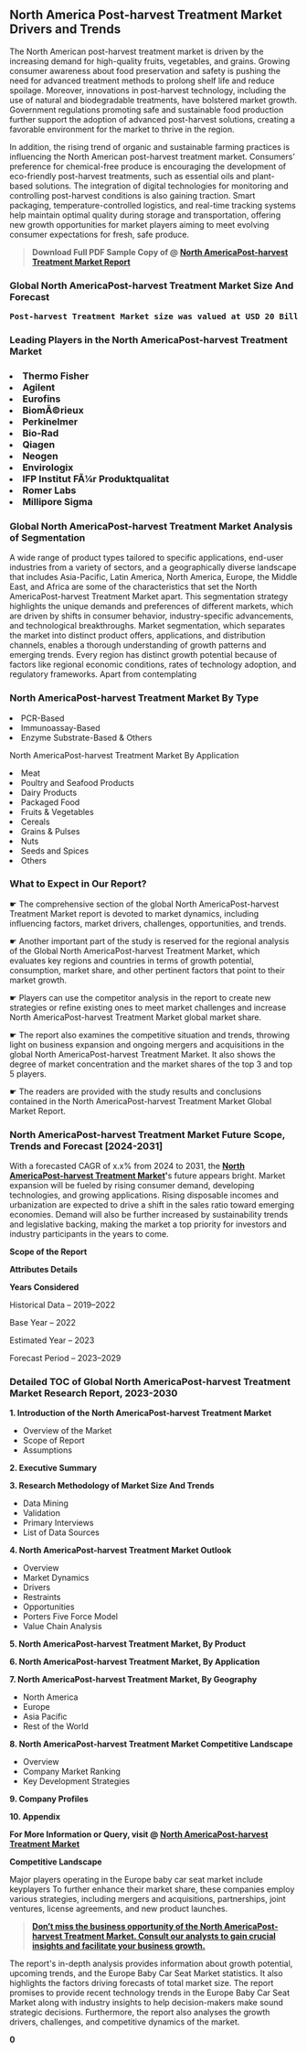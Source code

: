 <p><h2>North America Post-harvest Treatment Market Drivers and Trends</h2><p>The North American post-harvest treatment market is driven by the increasing demand for high-quality fruits, vegetables, and grains. Growing consumer awareness about food preservation and safety is pushing the need for advanced treatment methods to prolong shelf life and reduce spoilage. Moreover, innovations in post-harvest technology, including the use of natural and biodegradable treatments, have bolstered market growth. Government regulations promoting safe and sustainable food production further support the adoption of advanced post-harvest solutions, creating a favorable environment for the market to thrive in the region.</p><p>In addition, the rising trend of organic and sustainable farming practices is influencing the North American post-harvest treatment market. Consumers’ preference for chemical-free produce is encouraging the development of eco-friendly post-harvest treatments, such as essential oils and plant-based solutions. The integration of digital technologies for monitoring and controlling post-harvest conditions is also gaining traction. Smart packaging, temperature-controlled logistics, and real-time tracking systems help maintain optimal quality during storage and transportation, offering new growth opportunities for market players aiming to meet evolving consumer expectations for fresh, safe produce.</p></p><blockquote id="" class=""><strong>Download Full PDF Sample Copy of @&nbsp;<a href="https://www.verifiedmarketreports.com/download-sample/?rid=350328&utm_source=GitHub-Jan&utm_medium=258" target="_blank">North AmericaPost-harvest Treatment Market Report</a>&nbsp;&nbsp;</strong></blockquote><h3 id="" class=""><strong>Global&nbsp;North AmericaPost-harvest Treatment Market Size And Forecast</strong></h3><pre class="reader-text-block__code-block"><strong>Post-harvest Treatment Market size was valued at USD 20 Billion in 2022 and is projected to reach USD 30 Billion by 2030, growing at a CAGR of 5.5% from 2024 to 2030.</strong></pre><h3 id="" class="">Leading Players in the&nbsp;North AmericaPost-harvest Treatment Market</h3><h3 class=""></Li><Li>Thermo Fisher</Li><Li> Agilent</Li><Li> Eurofins</Li><Li> BiomÃ©rieux</Li><Li> Perkinelmer</Li><Li> Bio-Rad</Li><Li> Qiagen</Li><Li> Neogen</Li><Li> Envirologix</Li><Li> IFP Institut FÃ¼r Produktqualitat</Li><Li> Romer Labs</Li><Li> Millipore Sigma</h3><h3 id="" class="">Global&nbsp;North AmericaPost-harvest Treatment Market Analysis of Segmentation</h3><p id="" class="">A wide range of product types tailored to specific applications, end-user industries from a variety of sectors, and a geographically diverse landscape that includes Asia-Pacific, Latin America, North America, Europe, the Middle East, and Africa are some of the characteristics that set the North AmericaPost-harvest Treatment Market apart. This segmentation strategy highlights the unique demands and preferences of different markets, which are driven by shifts in consumer behavior, industry-specific advancements, and technological breakthroughs. Market segmentation, which separates the market into distinct product offers, applications, and distribution channels, enables a thorough understanding of growth patterns and emerging trends. Every region has distinct growth potential because of factors like regional economic conditions, rates of technology adoption, and regulatory frameworks. Apart from contemplating</p><h3 id="" class="">North AmericaPost-harvest Treatment Market&nbsp;By Type</h3><p></Li><Li>PCR-Based</Li><Li> Immunoassay-Based</Li><Li> Enzyme Substrate-Based & Others</p><div class="" data-test-id=""><p>North AmericaPost-harvest Treatment Market&nbsp;By Application</p></div><p class=""></Li><Li>Meat</Li><Li> Poultry and Seafood Products</Li><Li> Dairy Products</Li><Li> Packaged Food</Li><Li> Fruits & Vegetables</Li><Li> Cereals</Li><Li> Grains & Pulses</Li><Li> Nuts</Li><Li> Seeds and Spices</Li><Li> Others</p><div class="" data-test-id=""><h3><span class="">What to Expect in Our Report?</span></h3></div><div class="" data-test-id=""><p><span class="">☛ The comprehensive section of the global North AmericaPost-harvest Treatment Market report is devoted to market dynamics, including influencing factors, market drivers, challenges, opportunities, and trends.</span></p></div><div class="" data-test-id=""><p><span class="">☛ Another important part of the study is reserved for the regional analysis of the Global North AmericaPost-harvest Treatment Market, which evaluates key regions and countries in terms of growth potential, consumption, market share, and other pertinent factors that point to their market growth.</span></p></div><div class="" data-test-id=""><p><span class="">☛ Players can use the competitor analysis in the report to create new strategies or refine existing ones to meet market challenges and increase North AmericaPost-harvest Treatment Market global market share.</span></p></div><div class="" data-test-id=""><p><span class="">☛ The report also examines the competitive situation and trends, throwing light on business expansion and ongoing mergers and acquisitions in the global North AmericaPost-harvest Treatment Market. It also shows the degree of market concentration and the market shares of the top 3 and top 5 players.</span></p></div><div class="" data-test-id=""><p><span class="">☛ The readers are provided with the study results and conclusions contained in the North AmericaPost-harvest Treatment Market Global Market Report.</span></p></div><div class="" data-test-id=""><h3><span class="">North AmericaPost-harvest Treatment Market Future Scope, Trends and Forecast [2024-2031]</span></h3></div><div class="" data-test-id=""><p><span class="">With a forecasted CAGR of x.x% from 2024 to 2031, the <strong><a href="https://www.verifiedmarketreports.com/download-sample/?rid=350328&utm_source=GitHub-Jan&utm_medium=258" target="_blank">North AmericaPost-harvest Treatment Market</a>'</strong>s future appears bright. Market expansion will be fueled by rising consumer demand, developing technologies, and growing applications. Rising disposable incomes and urbanization are expected to drive a shift in the sales ratio toward emerging economies. Demand will also be further increased by sustainability trends and legislative backing, making the market a top priority for investors and industry participants in the years to come.</span></p><p id="ember66" class="ember-view reader-text-block__paragraph"><strong>Scope of the Report</strong></p><p id="ember67" class="ember-view reader-text-block__paragraph"><strong>Attributes Details</strong></p><p id="ember68" class="ember-view reader-text-block__paragraph"><strong>Years Considered</strong></p><p id="ember69" class="ember-view reader-text-block__paragraph">Historical Data &ndash; 2019&ndash;2022</p><p id="ember70" class="ember-view reader-text-block__paragraph">Base Year &ndash; 2022</p><p id="ember71" class="ember-view reader-text-block__paragraph">Estimated Year &ndash; 2023</p><p id="ember72" class="ember-view reader-text-block__paragraph">Forecast Period &ndash; 2023&ndash;2029</p></div><h3 id="" class="">Detailed TOC of Global North AmericaPost-harvest Treatment Market Research Report, 2023-2030</h3><p id="" class=""><strong>1. Introduction of the North AmericaPost-harvest Treatment Market</strong></p><ul><li>Overview of the Market</li><li>Scope of Report</li><li>Assumptions</li></ul><p id="" class=""><strong>2. Executive Summary</strong></p><p id="" class=""><strong>3. Research Methodology of Market Size And Trends</strong></p><ul><li>Data Mining</li><li>Validation</li><li>Primary Interviews</li><li>List of Data Sources</li></ul><p id="" class=""><strong>4. North AmericaPost-harvest Treatment Market Outlook</strong></p><ul><li>Overview</li><li>Market Dynamics</li><li>Drivers</li><li>Restraints</li><li>Opportunities</li><li>Porters Five Force Model</li><li>Value Chain Analysis</li></ul><p id="" class=""><strong>5. North AmericaPost-harvest Treatment Market, By Product</strong></p><p id="" class=""><strong>6. North AmericaPost-harvest Treatment Market, By Application</strong></p><p id="" class=""><strong>7. North AmericaPost-harvest Treatment Market, By Geography</strong></p><ul><li>North America</li><li>Europe</li><li>Asia Pacific</li><li>Rest of the World</li></ul><p id="" class=""><strong>8. North AmericaPost-harvest Treatment Market Competitive Landscape</strong></p><ul><li>Overview</li><li>Company Market Ranking</li><li>Key Development Strategies</li></ul><p id="" class=""><strong>9. Company Profiles</strong></p><p id="" class=""><strong>10. Appendix</strong></p><p><strong>For More Information or Query, visit&nbsp;@ <a href="https://www.verifiedmarketreports.com/product/post-harvest-treatment-market/" target="_blank">North AmericaPost-harvest Treatment Market</a></strong></p><p id="ember61" class="ember-view reader-text-block__paragraph"><strong>Competitive Landscape</strong></p><p id="ember62" class="ember-view reader-text-block__paragraph">Major players operating in the Europe baby car seat market include keyplayers To further enhance their market share, these companies employ various strategies, including mergers and acquisitions, partnerships, joint ventures, license agreements, and new product launches.</p><blockquote id="ember63" class="ember-view reader-text-block__blockquote"><strong><a href="https://www.verifiedmarketreports.com/download-sample/?rid=350328&utm_source=GitHub-Jan&utm_medium=258" target="_blank">Don&rsquo;t miss the business opportunity of the North AmericaPost-harvest Treatment Market. Consult our analysts to gain crucial insights and facilitate your business growth.</a></strong></blockquote><p id="ember64" class="ember-view reader-text-block__paragraph">The report's in-depth analysis provides information about growth potential, upcoming trends, and the Europe Baby Car Seat Market statistics. It also highlights the factors driving forecasts of total market size. The report promises to provide recent technology trends in the Europe Baby Car Seat Market along with industry insights to help decision-makers make sound strategic decisions. Furthermore, the report also analyses the growth drivers, challenges, and competitive dynamics of the market.</p><p class="ember-view reader-text-block__paragraph"><strong>0</strong></p>
